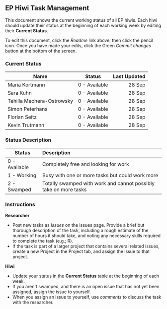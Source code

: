 ## EP Hiwi Task Management

This document shows the current working status of all EP hiwis. Each hiwi should update their status at the beginning of each working week by editing their **Current Status**.

To edit this document, click the *Readme* link above, then click the pencil icon. Once you have made your edits, click the Green *Commit changes* button at the bottom of the screen.

### Current Status

| Name   |      Status      |  Last Updated |
|----------|:-------------:|------:|
|Maria Kortmann | 0 - Available |    28 Sep |
| Sara Kuhn |  0 - Available | 28 Sep |
| Tehilla Mechera-Ostrowsky | 0 - Available |    28 Sep |
| Simon Peterhans |    0 - Available   |   28 Sep |
| Florian Seitz | 0 - Available |    28 Sep |
| Kevin Trutmann | 0 - Available |    28 Sep |

### Status Description

| Status|      Description      |  
|----------|:-------------|
| 0 - Available|  Completely free and looking for work |
| 1 - Working|  Busy with one or more tasks but could work more | 
| 2 - Swamped|  Totally swamped with work and cannot possibly take on more tasks  | 


### Instructions

**Researcher**

- Post new tasks as *Issues* on the issues page. Provide a brief but thorough description of the task, including a rough estimate of the number of hours it should take, and noting any necessary skills required to complete the task (e.g.; R).
- If the task is part of a larger project that contains several related issues, create a new Project in the Project tab, and assign the issue to that project.

**Hiwi**

- Update your status in the **Current Status** table at the beginning of each week.
- If you aren't swamped, and there is an open issue that has not yet been assigned, assign the issue to yourself.
- When you assign an issue to yourself, use *comments* to discuss the task with the researcher.
